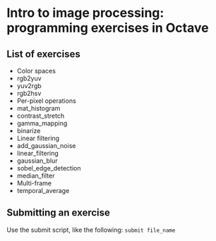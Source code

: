 # Intro to image processing: programming exercises in Octave

## List of exercises
* Color spaces
 * rgb2yuv
 * yuv2rgb
 * rgb2hsv
* Per-pixel operations
 * mat_histogram
 * contrast_stretch
 * gamma_mapping
 * binarize
* Linear filtering
 * add_gaussian_noise
 * linear_filtering
 * gaussian_blur
 * sobel_edge_detection
 * median_filter
* Multi-frame
 * temporal_average 

## Submitting an exercise
Use the submit script, like the following: `submit file_name`
